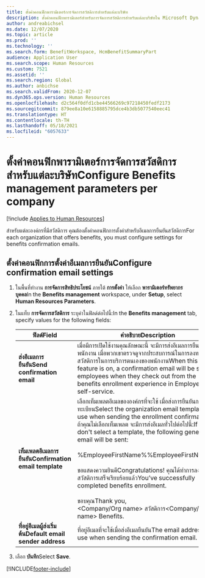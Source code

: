 ```yaml
---
title: ตั้งค่าคอนฟิกพารามิเตอร์การจัดการสวัสดิการสำหรับแต่ละบริษัท
description: ตั้งค่าคอนฟิกพารามิเตอร์สำหรับการจัดการสวัสดิการสำหรับแต่ละบริษัทใน Microsoft Dynamics 365 Human Resources
author: andreabichsel
ms.date: 12/07/2020
ms.topic: article
ms.prod: ''
ms.technology: ''
ms.search.form: BenefitWorkspace, HcmBenefitSummaryPart
audience: Application User
ms.search.scope: Human Resources
ms.custom: 7521
ms.assetid: ''
ms.search.region: Global
ms.author: anbichse
ms.search.validFrom: 2020-12-07
ms.dyn365.ops.version: Human Resources
ms.openlocfilehash: d2c564f0dfd1cbe44566269c97218450fedf2173
ms.sourcegitcommit: 879ee8a10e6158885795dce4b3db5077540eec41
ms.translationtype: HT
ms.contentlocale: th-TH
ms.lasthandoff: 05/18/2021
ms.locfileid: "6057633"
---
```

# <a name="configure-benefits-management-parameters-per-company"></a><span data-ttu-id="e90cf-103">ตั้งค่าคอนฟิกพารามิเตอร์การจัดการสวัสดิการสำหรับแต่ละบริษัท</span><span class="sxs-lookup"><span data-stu-id="e90cf-103">Configure Benefits management parameters per company</span></span>

[!include [Applies to Human Resources](../includes/applies-to-hr.md)]

<span data-ttu-id="e90cf-104">สำหรับแต่ละองค์กรที่มีสวัสดิการ คุณต้องตั้งค่าคอนฟิกการตั้งค่าสำหรับอีเมลการยืนยันสวัสดิการ</span><span class="sxs-lookup"><span data-stu-id="e90cf-104">For each organization that offers benefits, you must configure settings for benefits confirmation emails.</span></span>

## <a name="configure-confirmation-email-settings"></a><span data-ttu-id="e90cf-105">ตั้งค่าคอนฟิกการตั้งค่าอีเมลการยืนยัน</span><span class="sxs-lookup"><span data-stu-id="e90cf-105">Configure confirmation email settings</span></span>

1. <span data-ttu-id="e90cf-106">ในพื้นที่ทำงาน **การจัดการสิทธิประโยชน์** ภายใต้ **การตั้งค่า** ให้เลือก **พารามิเตอร์ทรัพยากรบุคคล**</span><span class="sxs-lookup"><span data-stu-id="e90cf-106">In the **Benefits management** workspace, under **Setup**, select **Human Resources Parameters**.</span></span>

2. <span data-ttu-id="e90cf-107">ในแท็บ **การจัดการสวัสดิการ** ระบุค่าในฟิลด์ต่อไปนี้:</span><span class="sxs-lookup"><span data-stu-id="e90cf-107">In the **Benefits management** tab, specify values for the following fields:</span></span> 

   | <span data-ttu-id="e90cf-108">ฟิลด์</span><span class="sxs-lookup"><span data-stu-id="e90cf-108">Field</span></span> | <span data-ttu-id="e90cf-109">คำอธิบาย</span><span class="sxs-lookup"><span data-stu-id="e90cf-109">Description</span></span> |
   | --- | --- |
   | <span data-ttu-id="e90cf-110">**ส่งอีเมลการยืนยัน**</span><span class="sxs-lookup"><span data-stu-id="e90cf-110">**Send confirmation email**</span></span> | <span data-ttu-id="e90cf-111">เมื่อมีการเปิดใช้งานคุณลักษณะนี้ จะมีการส่งอีเมลการยืนยันให้กับพนักงาน เมื่อพวกเขาตรวจดูจากประสบการณ์ในการลงทะเบียนสวัสดิการในการบริการตนเองของพนักงาน</span><span class="sxs-lookup"><span data-stu-id="e90cf-111">When this feature is on, a confirmation email will be sent to employees when they check out from the benefits enrollment experience in Employee self-service.</span></span> |
   | <span data-ttu-id="e90cf-112">**เท็มเพลตอีเมลการยืนยัน**</span><span class="sxs-lookup"><span data-stu-id="e90cf-112">**Confirmation email template**</span></span> | <span data-ttu-id="e90cf-113">เลือกเท็มเพลตอีเมลขององค์กรที่จะใช้ เมื่อส่งการยืนยันการลงทะเบียน</span><span class="sxs-lookup"><span data-stu-id="e90cf-113">Select the organization email template to use when sending the enrollment confirmation.</span></span> <span data-ttu-id="e90cf-114">ถ้าคุณไม่เลือกเท็มเพลต จะมีการส่งอีเมลทั่วไปต่อไปนี้:</span><span class="sxs-lookup"><span data-stu-id="e90cf-114">If you don't select a template, the following generic email will be sent:</span></span><br><br><span data-ttu-id="e90cf-115">%EmployeeFirstName%</span><span class="sxs-lookup"><span data-stu-id="e90cf-115">%EmployeeFirstName%,</span></span><br><br><span data-ttu-id="e90cf-116">ขอแสดงความยินดี</span><span class="sxs-lookup"><span data-stu-id="e90cf-116">Congratulations!</span></span> <span data-ttu-id="e90cf-117">คุณได้ทำการลงทะเบียนสวัสดิการเสร็จเรียบร้อยแล้ว</span><span class="sxs-lookup"><span data-stu-id="e90cf-117">You’ve successfully completed benefits enrollment.</span></span><br><br><span data-ttu-id="e90cf-118">ขอบคุณ</span><span class="sxs-lookup"><span data-stu-id="e90cf-118">Thank you,</span></span><br><span data-ttu-id="e90cf-119"><Company/Org name> สวัสดิการ</span><span class="sxs-lookup"><span data-stu-id="e90cf-119"><Company/Org name> Benefits.</span></span> |
   | <span data-ttu-id="e90cf-120">**ที่อยู่อีเมลผู้ส่งเริ่มต้น**</span><span class="sxs-lookup"><span data-stu-id="e90cf-120">**Default email sender address**</span></span> | <span data-ttu-id="e90cf-121">ที่อยู่อีเมลที่จะใช้เมื่อส่งอีเมลยืนยัน</span><span class="sxs-lookup"><span data-stu-id="e90cf-121">The email address to use when sending the confirmation email.</span></span> |

3. <span data-ttu-id="e90cf-122">เลือก **บันทึก**</span><span class="sxs-lookup"><span data-stu-id="e90cf-122">Select **Save**.</span></span>

[!INCLUDE[footer-include](../includes/footer-banner.md)]